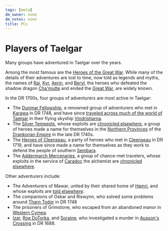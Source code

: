 ```yaml
---
tags: [meta]
dm_owner: none
dm_notes: none
title: PCs
---
```

# Players of Taelgar

Many groups have adventured in Taelgar over the years. 

Among the most famous are the [Heroes of the Great War](<great-war/heroes-of-the-great-war.md>). While many of the details of their adventures are lost to time, now told as legends and myths, the names of [Rai](<great-war/rai.md>), [Kyr](<great-war/kyr.md>), [Aerin](<great-war/aerin.md>), and [Beryl](<great-war/beryl.md>), the heroes who defeated the shadow dragon [Cha'mutte](<../extraplanar-powers/cha-mutte.md>) and ended the [Great War](<../../events/1500s/great-war.md>), are widely known. 

In the DR 1700s, four groups of adventurers are most active in Taelgar:
- The [Dunmar Fellowship](<dunmar-fellowship/dunmar-fellowship.md>), a renowned group of adventurers who met in [Karawa](<../../gazetteer/greater-dunmar/realms/dunmar/eastern-dunmar/karawa.md>) in DR 1748, and have since [traveled across much of the world of Taelgar](<../../campaigns/dunmari-frontier-campaign/dunmari-frontier-campaign.md>) in their flying skyship [Vindristjarna](<../../things/ships/vindristjarna.md>). 
- The [Silver Tempests](<silver-tempests/silver-tempests.md>), whose exploits are [chronicled elsewhere](<../../campaigns/great-library-campaign/great-library-campaign.md>), a group of heroes made a name for themselves in the [Northern Provinces](<../../gazetteer/northwest-coast/northern-provinces/northern-provinces.md>) of the [Drankorian Empire](<../../history/drankorian-era/drankorian-empire.md>) in the late DR 1740s. 
- The [Heroes of Cleenseau](<cleenseau/heroes-of-cleenseau.md>), a party of heroes who met in [Cleenseau](<../../gazetteer/greater-sembara/sembara/barony-of-aveil/cleenseau-region/cleenseau/cleenseau.md>) in DR 1719, and have since made a name for themselves as they work to defend the people of southern [Sembara](<../../gazetteer/greater-sembara/sembara/sembara.md>). 
- The [Addermarch Mercenaries](<addermarch/addermarch-mercenaries.md>), a group of chance-met travelers, whose exploits in the service of [Caradoc](<../addermarians/caradoc.md>) the alchemist are [chronicled elsewhere](<../../campaigns/addermarch-campaign/addermarch-campaign.md>).

Other adventurers include:
- The Adventurers of Mawar, united by their shared home of [Hamri](<../../gazetteer/northwest-coast/mawar-confederacy/hamri.md>), and whose exploits are [told elsewhere](<../../campaigns/mawar-adventures/mawar-adventures.md>).
- The companions of Oskar and Riswynn, who solved some problems around [Tharn Todor](<../../gazetteer/greater-dunmar/realms/nardith/tharn-todor.md>) in DR 1748
- The prisoners of Grimstone, who escaped from an abandoned manor in [Western Cymea](<../../gazetteer/western-green-sea/realms/western-cymea.md>).
- [Izar](<ausson-s-crossing/izar.md>), [Roe DoTorka](<ausson-s-crossing/roe-dotorka.md>), and [Soraine](<ausson-s-crossing/soraine.md>), who investigated a murder in [Ausson's Crossing](<../../gazetteer/upper-istaros/refounded-alliance-of-aurbez/ausson-s-crossing.md>) in DR 1688. 

